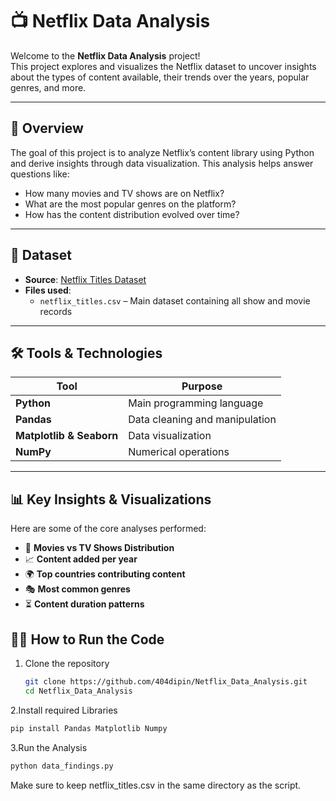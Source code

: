 # 📺 Netflix Data Analysis

Welcome to the **Netflix Data Analysis** project!  
This project explores and visualizes the Netflix dataset to uncover insights about the types of content available, their trends over the years, popular genres, and more.

---

## 📌 Overview

The goal of this project is to analyze Netflix’s content library using Python and derive insights through data visualization. This analysis helps answer questions like:
- How many movies and TV shows are on Netflix?
- What are the most popular genres on the platform?
- How has the content distribution evolved over time?

---

## 📁 Dataset

- **Source**: [Netflix Titles Dataset](https://www.kaggle.com/datasets/shivamb/netflix-shows)  
- **Files used**:  
  - `netflix_titles.csv` – Main dataset containing all show and movie records

---

## 🛠️ Tools & Technologies

| Tool | Purpose |
|------|---------|
| **Python** | Main programming language |
| **Pandas** | Data cleaning and manipulation |
| **Matplotlib & Seaborn** | Data visualization |
| **NumPy** | Numerical operations |

---

## 📊 Key Insights & Visualizations

Here are some of the core analyses performed:

- 📌 **Movies vs TV Shows Distribution**
- 📈 **Content added per year**
- 🌍 **Top countries contributing content**
- 🎭 **Most common genres**
- ⏳ **Content duration patterns**


## 🧑‍💻 How to Run the Code

1. Clone the repository  
   ```bash
   git clone https://github.com/404dipin/Netflix_Data_Analysis.git
   cd Netflix_Data_Analysis
2.Install required Libraries
  ```bash
pip install Pandas Matplotlib Numpy
```

3.Run the Analysis
  ```bash
python data_findings.py
```

Make sure to keep netflix_titles.csv in the same directory as the script.


